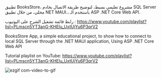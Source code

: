 
تطبيق BooksStore، مشروع تعليمي بسيط، لتوضيح طريقة الاتصال بخادم SQL Server محلي، من خلال تطبيق NET MAUI.، باستخدم الـ ASP .NET Core Web API.

رابط قائمة تشغيل الشرح على اليوتيوب : https://www.youtube.com/playlist?list=PLmscn5YT3anG-KHElu_UxtUjYu6P3qrV2




BooksStore App, a simple educational project, to show how to connect to local SQL Server through the .NET MAUI application, Using ASP .NET Core Web API

Tutorial playlist on YouTube: https://www.youtube.com/playlist?list=PLmscn5YT3anG-KHElu_UxtUjYu6P3qrV2



![ezgif com-video-to-gif](https://github.com/omarheaba/BooksStoreWebAPI/assets/77030253/ecfe0615-cb4d-4412-ae63-d2f48d27f41b)

